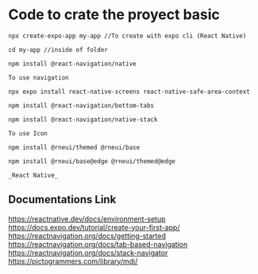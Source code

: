# Code to crate the proyect basic

    npx create-expo-app my-app //To create with expo cli (React Native)

    cd my-app //inside of folder

    npm install @react-navigation/native 
    
    To use navigation

    npx expo install react-native-screens react-native-safe-area-context 

    npm install @react-navigation/bottom-tabs 

    npm install @react-navigation/native-stack

    To use Icon

    npm install @rneui/themed @rneui/base 

    npm install @rneui/base@edge @rneui/themed@edge

    _React Native_



## Documentations Link

https://reactnative.dev/docs/environment-setup
https://docs.expo.dev/tutorial/create-your-first-app/
https://reactnavigation.org/docs/getting-started
https://reactnavigation.org/docs/tab-based-navigation
https://reactnavigation.org/docs/stack-navigator
https://pictogrammers.com/library/mdi/